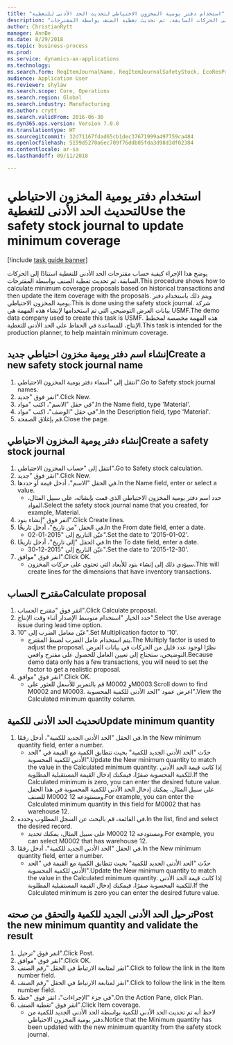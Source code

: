 ```yaml
--- 
title: "استخدام دفتر يومية المخزون الاحتياطي لتحديث الحد الأدنى للتغطية"
description: "يوضح هذا الإجراء كيفية حساب مقترحات الحد الأدنى للتغطية استنادًا إلى الحركات السابقة، ثم تحديث تغطية الصنف بواسطة المقترحات."
author: ChristianRytt
manager: AnnBe
ms.date: 8/29/2018
ms.topic: business-process
ms.prod: 
ms.service: dynamics-ax-applications
ms.technology: 
ms.search.form: ReqItemJournalName, ReqItemJournalSafetyStock, EcoResProductInformationDialog, EcoResProductDetailsExtended, ReqItemTable
audience: Application User
ms.reviewer: shylaw
ms.search.scope: Core, Operations
ms.search.region: Global
ms.search.industry: Manufacturing
ms.author: crytt
ms.search.validFrom: 2016-06-30
ms.dyn365.ops.version: Version 7.0.0
ms.translationtype: HT
ms.sourcegitcommit: 32d71167fdad65cb1dec37671999a497759ca484
ms.openlocfilehash: 5199d5270a6ec709f76ddb05fda3d98d3df02384
ms.contentlocale: ar-sa
ms.lasthandoff: 09/11/2018

---
```

# <a name="use-the-safety-stock-journal-to-update-minimum-coverage"></a><span data-ttu-id="e981c-103">استخدام دفتر يومية المخزون الاحتياطي لتحديث الحد الأدنى للتغطية</span><span class="sxs-lookup"><span data-stu-id="e981c-103">Use the safety stock journal to update minimum coverage</span></span>

[!include [task guide banner](../../includes/task-guide-banner.md)]

<span data-ttu-id="e981c-104">يوضح هذا الإجراء كيفية حساب مقترحات الحد الأدنى للتغطية استنادًا إلى الحركات السابقة، ثم تحديث تغطية الصنف بواسطة المقترحات.</span><span class="sxs-lookup"><span data-stu-id="e981c-104">This procedure shows how to calculate minimum coverage proposals based on historical transactions and then update the item coverage with the proposals.</span></span> <span data-ttu-id="e981c-105">ويتم ذلك باستخدام دفتر يومية المخزون الاحتياطي.</span><span class="sxs-lookup"><span data-stu-id="e981c-105">This is done using the safety stock journal.</span></span> <span data-ttu-id="e981c-106">شركة بيانات العرض التوضيحي التي تم استخدامها لإنشاء هذه المهمة هي USMF.‬</span><span class="sxs-lookup"><span data-stu-id="e981c-106">The demo data company used to create this task is USMF.</span></span> <span data-ttu-id="e981c-107">هذه المهمة مخصصة لمخطط الإنتاج، للمساعدة في الحفاظ على الحد الأدنى للتغطية.</span><span class="sxs-lookup"><span data-stu-id="e981c-107">This task is intended for the production planner, to help maintain minimum coverage.</span></span>


## <a name="create-a-new-safety-stock-journal-name"></a><span data-ttu-id="e981c-108">إنشاء اسم دفتر يومية مخزون احتياطي جديد</span><span class="sxs-lookup"><span data-stu-id="e981c-108">Create a new safety stock journal name</span></span>
1. <span data-ttu-id="e981c-109">انتقل إلى "أسماء دفتر يومية المخزون الاحتياطي".</span><span class="sxs-lookup"><span data-stu-id="e981c-109">Go to Safety stock journal names.</span></span>
2. <span data-ttu-id="e981c-110">انقر فوق "جديد".</span><span class="sxs-lookup"><span data-stu-id="e981c-110">Click New.</span></span>
3. <span data-ttu-id="e981c-111">في حقل "الاسم"، اكتب "مواد".</span><span class="sxs-lookup"><span data-stu-id="e981c-111">In the Name field, type 'Material'.</span></span>
4. <span data-ttu-id="e981c-112">في حقل "الوصف"، اكتب "مواد".</span><span class="sxs-lookup"><span data-stu-id="e981c-112">In the Description field, type 'Material'.</span></span>
5. <span data-ttu-id="e981c-113">قم بإغلاق الصفحة.</span><span class="sxs-lookup"><span data-stu-id="e981c-113">Close the page.</span></span>

## <a name="create-a-safety-stock-journal"></a><span data-ttu-id="e981c-114">إنشاء دفتر يومية المخزون الاحتياطي</span><span class="sxs-lookup"><span data-stu-id="e981c-114">Create a safety stock journal</span></span>
1. <span data-ttu-id="e981c-115">انتقل إلى "حساب المخزون الاحتياطي".</span><span class="sxs-lookup"><span data-stu-id="e981c-115">Go to Safety stock calculation.</span></span>
2. <span data-ttu-id="e981c-116">انقر فوق "جديد".</span><span class="sxs-lookup"><span data-stu-id="e981c-116">Click New.</span></span>
3. <span data-ttu-id="e981c-117">في الحقل "الاسم"، أدخل قيمة أو حددها.</span><span class="sxs-lookup"><span data-stu-id="e981c-117">In the Name field, enter or select a value.</span></span>
    * <span data-ttu-id="e981c-118">حدد اسم دفتر يومية المخزون الاحتياطي الذي قمت بإنشائه، على سبيل المثال، المواد.</span><span class="sxs-lookup"><span data-stu-id="e981c-118">Select the safety stock journal name that you created, for example, Material.</span></span>  
4. <span data-ttu-id="e981c-119">انقر فوق "إنشاء بنود".</span><span class="sxs-lookup"><span data-stu-id="e981c-119">Click Create lines.</span></span>
5. <span data-ttu-id="e981c-120">في الحقل "من تاريخ"، أدخل تاريخًا.</span><span class="sxs-lookup"><span data-stu-id="e981c-120">In the From date field, enter a date.</span></span>
    * <span data-ttu-id="e981c-121">عيّن التاريخ إلى "2015-01-02".</span><span class="sxs-lookup"><span data-stu-id="e981c-121">Set the date to '2015-01-02'.</span></span>  
6. <span data-ttu-id="e981c-122">في الحقل "إلى تاريخ"، أدخل تاريخًا.</span><span class="sxs-lookup"><span data-stu-id="e981c-122">In the To date field, enter a date.</span></span>
    * <span data-ttu-id="e981c-123">عيّن التاريخ إلى "2015-12-30".</span><span class="sxs-lookup"><span data-stu-id="e981c-123">Set the date to '2015-12-30'.</span></span>  
7. <span data-ttu-id="e981c-124">انقر فوق "موافق".</span><span class="sxs-lookup"><span data-stu-id="e981c-124">Click OK.</span></span>
    * <span data-ttu-id="e981c-125">سيؤدي ذلك إلى إنشاء بنود للأبعاد التي تحتوي على حركات المخزون.</span><span class="sxs-lookup"><span data-stu-id="e981c-125">This will create lines for the dimensions that have inventory transactions.</span></span>  

## <a name="calculate-proposal"></a><span data-ttu-id="e981c-126">مقترح الحساب</span><span class="sxs-lookup"><span data-stu-id="e981c-126">Calculate proposal</span></span>
1. <span data-ttu-id="e981c-127">انقر فوق "مقترح الحساب".</span><span class="sxs-lookup"><span data-stu-id="e981c-127">Click Calculate proposal.</span></span>
2. <span data-ttu-id="e981c-128">حدد الخيار "استخدام متوسط الإصدار أثناء وقت الإنتاج".</span><span class="sxs-lookup"><span data-stu-id="e981c-128">Select the Use average issue during lead time option.</span></span>
3. <span data-ttu-id="e981c-129">عيّن معامل الضرب إلى "10".</span><span class="sxs-lookup"><span data-stu-id="e981c-129">Set Multiplication factor to '10'.</span></span>
    * <span data-ttu-id="e981c-130">يتم استخدام عامل الضرب لضبط المقترح.</span><span class="sxs-lookup"><span data-stu-id="e981c-130">The Multiply factor is used to adjust the proposal.</span></span> <span data-ttu-id="e981c-131">نظرًا لوجود عدد قليل من الحركات في بيانات العرض التوضيحي، ستحتاج إلى تعيين العامل للحصول على مقترح واقعي.</span><span class="sxs-lookup"><span data-stu-id="e981c-131">Because demo data only has a few transactions, you will need to set the factor to get a realistic proposal.</span></span>  
4. <span data-ttu-id="e981c-132">انقر فوق "موافق".</span><span class="sxs-lookup"><span data-stu-id="e981c-132">Click OK.</span></span>
    * <span data-ttu-id="e981c-133">قم بالتمرير للأسفل للعثور على M0002 وM0003.</span><span class="sxs-lookup"><span data-stu-id="e981c-133">Scroll down to find M0002 and M0003.</span></span> <span data-ttu-id="e981c-134">اعرض عمود "الحد الأدنى للكمية المحسوبة".</span><span class="sxs-lookup"><span data-stu-id="e981c-134">View the Calculated minimum quantity column.</span></span>   

## <a name="update-minimum-quantity"></a><span data-ttu-id="e981c-135">تحديث الحد الأدنى للكمية</span><span class="sxs-lookup"><span data-stu-id="e981c-135">Update minimum quantity</span></span>
1. <span data-ttu-id="e981c-136">في الحقل "الحد الأدنى الجديد للكمية‬"، أدخل رقمًا.</span><span class="sxs-lookup"><span data-stu-id="e981c-136">In the New minimum quantity field, enter a number.</span></span>
    * <span data-ttu-id="e981c-137">حدّث "الحد الأدنى الجديد للكمية‬" بحيث تتطابق الكمية مع القيمة في "الحد الأدنى للكمية المحسوبة‬".</span><span class="sxs-lookup"><span data-stu-id="e981c-137">Update the New minimum quantity to match the value in the Calculated minimum quantity.</span></span> <span data-ttu-id="e981c-138">إذا كانت قيمة الحد الأدنى للكمية المحسوبة‬ صفرًا، فيمكنك إدخال القيمة المستقبلية المطلوبة.</span><span class="sxs-lookup"><span data-stu-id="e981c-138">If the Calculated minimum is zero,  you can enter the desired future value.</span></span> <span data-ttu-id="e981c-139">على سبيل المثال، يمكنك إدخال الحد الأدنى للكمية المحسوبة‬ في هذا الحقل للصنف M0002 ومستودعه 12.</span><span class="sxs-lookup"><span data-stu-id="e981c-139">For example, you can enter the Calculated minimum quantity in this field for M0002 that has warehouse 12.</span></span>  
2. <span data-ttu-id="e981c-140">في القائمة، قم بالبحث عن السجل المطلوب وحدده.</span><span class="sxs-lookup"><span data-stu-id="e981c-140">In the list, find and select the desired record.</span></span>
    * <span data-ttu-id="e981c-141">على سبيل المثال، يمكنك تحديد M0002 ومستودعه 12.</span><span class="sxs-lookup"><span data-stu-id="e981c-141">For example, you can select M0002 that has warehouse 12.</span></span>  
3. <span data-ttu-id="e981c-142">في الحقل "الحد الأدنى الجديد للكمية‬"، أدخل رقمًا.</span><span class="sxs-lookup"><span data-stu-id="e981c-142">In the New minimum quantity field, enter a number.</span></span>
    * <span data-ttu-id="e981c-143">حدّث "الحد الأدنى الجديد للكمية‬" بحيث تتطابق الكمية مع القيمة في "الحد الأدنى للكمية المحسوبة‬".</span><span class="sxs-lookup"><span data-stu-id="e981c-143">Update the New minimum quantity to match the value in the Calculated minimum quantity.</span></span> <span data-ttu-id="e981c-144">إذا كانت قيمة الحد الأدنى للكمية المحسوبة‬ صفرًا، فيمكنك إدخال القيمة المستقبلية المطلوبة.</span><span class="sxs-lookup"><span data-stu-id="e981c-144">If the Calculated minimum is zero you can enter the desired future value.</span></span>  

## <a name="post-the-new-minimum-quantity-and-validate-the-result"></a><span data-ttu-id="e981c-145">ترحيل الحد الأدنى الجديد للكمية والتحقق من صحته</span><span class="sxs-lookup"><span data-stu-id="e981c-145">Post the new minimum quantity and validate the result</span></span>
1. <span data-ttu-id="e981c-146">انقر فوق "ترحيل".</span><span class="sxs-lookup"><span data-stu-id="e981c-146">Click Post.</span></span>
2. <span data-ttu-id="e981c-147">انقر فوق "موافق".</span><span class="sxs-lookup"><span data-stu-id="e981c-147">Click OK.</span></span>
3. <span data-ttu-id="e981c-148">انقر لمتابعة الارتباط في الحقل "رقم الصنف".</span><span class="sxs-lookup"><span data-stu-id="e981c-148">Click to follow the link in the Item number field.</span></span>
4. <span data-ttu-id="e981c-149">انقر لمتابعة الارتباط في الحقل "رقم الصنف".</span><span class="sxs-lookup"><span data-stu-id="e981c-149">Click to follow the link in the Item number field.</span></span>
5. <span data-ttu-id="e981c-150">في جزء "الإجراءات"، انقر فوق "خطة".</span><span class="sxs-lookup"><span data-stu-id="e981c-150">On the Action Pane, click Plan.</span></span>
6. <span data-ttu-id="e981c-151">انقر فوق "تغطية الصنف‬".</span><span class="sxs-lookup"><span data-stu-id="e981c-151">Click Item coverage.</span></span>
    * <span data-ttu-id="e981c-152">لاحظ أنه تم تحديث الحد الأدنى للكمية‬ بواسطة الحد الأدنى الجديد للكمية من دفتر يومية المخزون الاحتياطي.</span><span class="sxs-lookup"><span data-stu-id="e981c-152">Notice that the Minimum quantity has been updated with the new minimum quantity from the safety stock journal.</span></span>  


